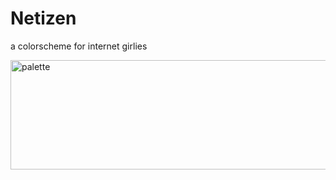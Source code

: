 # Netizen
a colorscheme for internet girlies

<img width="720" height="175" alt="palette" src="https://github.com/user-attachments/assets/06e1485f-9a3e-43cd-bead-c77cafb40e9f" />
